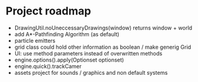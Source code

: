 # Project roadmap
- DrawingUtil.noUneccessaryDrawings(window) returns window + world
- add A*-Pathfinding Algorithm (as default)
- particle emitters
- grid class could hold other information as boolean / make generig Grid<Boolean>
- UI: use method parameters instead of overwritten methods
- engine.options().apply(Optionset optionset)
- engine.quick().trackCamer
- assets project for sounds / graphics and non default systems